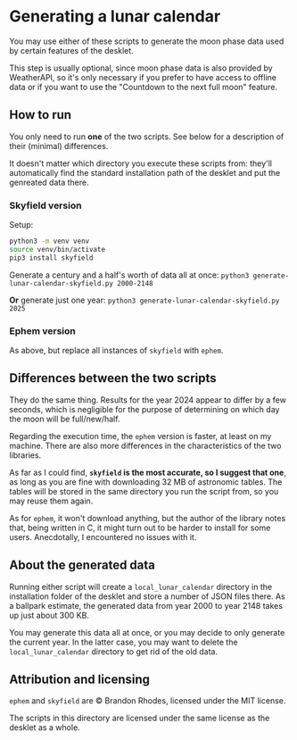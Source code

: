 # Generating a lunar calendar

You may use either of these scripts to generate the moon phase data
used by certain features of the desklet.

This step is usually optional, since moon phase data is also provided by
WeatherAPI, so it's only necessary if you prefer to have access to offline
data or if you want to use the "Countdown to the next full moon" feature.

## How to run

You only need to run **one** of the two scripts.
See below for a description of their (minimal) differences.

It doesn't matter which directory you execute these scripts from:
they'll automatically find the standard installation path of the desklet
and put the genreated data there.

### Skyfield version
Setup:
```bash
python3 -m venv venv
source venv/bin/activate
pip3 install skyfield
```

Generate a century and a half's worth of data all at once:
```python3 generate-lunar-calendar-skyfield.py 2000-2148```

**Or** generate just one year:
```python3 generate-lunar-calendar-skyfield.py 2025```

### Ephem version

As above, but replace all instances of `skyfield` with `ephem`.

## Differences between the two scripts

They do the same thing. Results for the year 2024 appear to differ by
a few seconds, which is negligible for the purpose of determining
on which day the moon will be full/new/half.

Regarding the execution time, the `ephem` version is faster, at least on my machine.
There are also more differences in the characteristics of the two libraries.

As far as I could find, **`skyfield` is the most accurate, so I suggest that one**,
as long as you are fine with downloading 32 MB of astronomic tables.
The tables will be stored in the same directory you run the script from,
so you may reuse them again.

As for `ephem`, it won't download anything, but the author of the library notes
that, being written in C, it might turn out to be harder to install for some users.
Anecdotally, I encountered no issues with it.

## About the generated data

Running either script will create a `local_lunar_calendar` directory
in the installation folder of the desklet and store a number of JSON files there.
As a ballpark estimate, the generated data from year 2000 to year 2148
takes up just about 300 KB.

You may generate this data all at once, or you may decide to only generate
the current year. In the latter case, you may want to delete the
`local_lunar_calendar` directory to get rid of the old data.

## Attribution and licensing

`ephem` and `skyfield` are © Brandon Rhodes, licensed under the MIT license.

The scripts in this directory are licensed under the same license as the
desklet as a whole.
